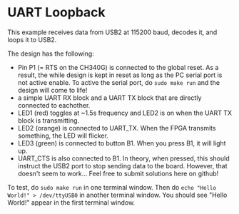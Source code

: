 
# UART Loopback

This example receives data from USB2 at 115200 baud, decodes it, and loops it to USB2.

The design has the following:
* Pin P1 (= RTS on the CH340G) is connected to the global reset. As a result, the while design is kept in reset as long
  as the PC serial port is not active enable. To active the serial port, do ```sudo make run``` and the design will come to
  life!
* a simple UART RX block and a UART TX block that are directly connected to eachother.
* LED1 (red) toggles at ~1.5s frequency and LED2 is on when the UART TX block is transmitting.
* LED2 (orange) is connected to UART\_TX. When the FPGA transmits something, the LED will flicker.
* LED3 (green) is connected to button B1. When you press B1, it will light up.
* UART\_CTS is also connected to B1. In theory, when pressed, this should instruct the USB2 port to stop
  sending data to the board. However, that doesn't seem to work... Feel free to submit solutions here on github!

To test, do ```sudo make run``` in one terminal window. Then do ```echo "Hello World!" > /dev/ttyUSB0``` in another
terminal window. You should see "Hello World!" appear in the first terminal window.

